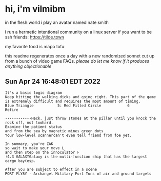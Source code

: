 # hi, i'm vilmibm

in the flesh world i play an avatar named nate smith

i run a hermetic intentional community on a linux server if you want to be ssh friends: https://tilde.town

my favorite food is mapo tofu

this readme regenerates once a day with a new randomized sonnet cut up from a bunch of video game FAQs.
_please do let me know if it produces anything objectionable_

## Sun Apr 24 16:48:01 EDT 2022

    It's a basic logic diagram
    Keep hitting the walking dicks and going right. This part of the game is extremely difficult and requires the most amount of timing.
    Blue Triangle 			5: Red Filled Circle 			6
    Refire
    
    ------------Heck, just throw stones at the pillar until you knock the rock off, not toohard.
    Examine the patient status
    and from the sea by magnetic mines green dots
    Your low-level scannercan't even tell friend from foe yet.
    
    In summary, you're ZAK
    so wait to make your move L
    and then step on the innoculator F
    )4.3 GALAXYGalaxy is the multi-function ship that has the largest cargo bay(esp.
    
    After you are subject to effect in a scene
    PORT FLYBY - Archangel Military Port Tons of air and ground targets
